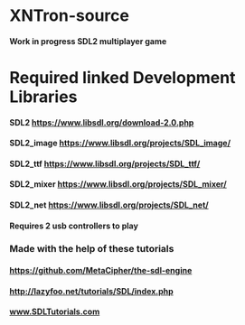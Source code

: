 # XNTron-source
#### Work in progress SDL2 multiplayer game

# Required linked Development Libraries 
#### SDL2 https://www.libsdl.org/download-2.0.php
#### SDL2_image https://www.libsdl.org/projects/SDL_image/
#### SDL2_ttf https://www.libsdl.org/projects/SDL_ttf/
#### SDL2_mixer https://www.libsdl.org/projects/SDL_mixer/
#### SDL2_net https://www.libsdl.org/projects/SDL_net/

#### Requires 2 usb controllers to play

### Made with the help of these tutorials
#### https://github.com/MetaCipher/the-sdl-engine
#### http://lazyfoo.net/tutorials/SDL/index.php
#### www.SDLTutorials.com
